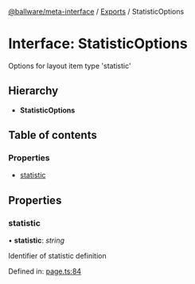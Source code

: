 [@ballware/meta-interface](../README.md) / [Exports](../modules.md) / StatisticOptions

# Interface: StatisticOptions

Options for layout item type 'statistic'

## Hierarchy

* **StatisticOptions**

## Table of contents

### Properties

- [statistic](statisticoptions.md#statistic)

## Properties

### statistic

• **statistic**: *string*

Identifier of statistic definition

Defined in: [page.ts:84](https://github.com/frankball/ballware-meta-interface/blob/6b9dc3f/src/page.ts#L84)
